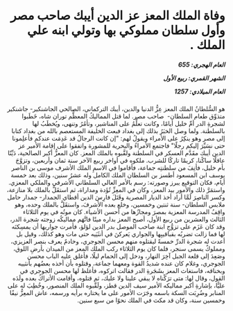 <h1 dir="rtl">وفاة الملك المعز عز الدين أيبك صاحب مصر وأول سلطان مملوكي بها وتولي ابنه علي الملك .</h1>

<h5 dir="rtl">العام الهجري:  655

الشهر القمري: ربيع الأول

العام الميلادي: 1257</h5>

<p dir="rtl">هو السُّلطانُ الملك المعز عِزُّ الدنيا والدين، أيبك التركماني، الصالحي الجاشنكير- جاشنكير متذوِّق طعام السلطان-  صاحب مصر. لما قتل المماليكُ المعظَّم توران شاه، خَطَبوا لشجرةِ الدر أمِّ خليل أيامًا، وكانت تعلِّمُ على المناشير، وتأمُرُ وتنهى، ويُخطَبُ لها بالسلطنة. ولما وصل الخبَرُ بذلك إلى بغداد فبعث الخليفة المستعصم بالله من بغداد كتابا إلى مصر وهو ينكِرُ على الأمراء ويقولُ لهم: "إن كانت الرجالُ قد عَدِمَت عندكم فأعلِمونا حتى نسَيِّرَ إليكم رجلًا" فاجتمع الأمراءُ والبحرية للمشورة واتفقوا على إقامة الأمير عز الدين أيبك مقَدَّم العسكر في السلطنة ولقَّبوه بالملك المعز. كان المعزُّ أكبر الصالحية، دَيِّنًا عاقلًا ساكًنا، كريمًا تاركًا للشرب. ملكوه في أواخر ربيع الآخر سنة ثمان وأربعين، وتزوَّجَ بأم خليل، فأنِفَ من سلطنتِه جماعة، فأقاموا في الاسمِ الملك الأشرف موسى بن الناصر يوسف ابن المسعود أطسز بن السلطان الملك الكامل وله عشرُ سنين، وذلك بعد خمسة أيام، فكان التوقيع يبرز وصورته: رسم بالأمر العالي السلطاني الأشرفي والملكي المعزي. واستمَرَّ ذلك والأمور بيد المعز، وكان في المعِزِّ تُؤَدة ومداراة، ثم استقَلَّ بالملك بلا منازعة، وكسر الناصِرَ لَمَّا أراد أخذ الديار المصرية وقَتَلَ فارِسَ الدين أقطاي الجمدار- جمدار حامل ملابس السلطان- سنة ثنتين وخمسين، وخلع بعده الأشرفَ، واستقَلَّ بالملك وحده، وهو واقِفُ المدرسة المعزية بمصرَ ومجازُها من أحسن الأشياء. كان موتُه في يوم الثلاثاء  الثالث والعشرين من ربيع الأول، أصبح المعز بداره ميتًا فاتَّهَم مماليكُه زوجته شجرة الدر، وقد كان عَزَم على تزوُّجِ ابنة صاحب الموصل بدر الدين لؤلؤ، فأمرت جواريها أن يمسِكنَه لها فما زالت تضربُه بقباقيبِها والجواري يَعركنَ في أنثَيَيه حتى مات وهو كذلك، وقيل بل أعدت له شجرة الدرِّ خمسةً ليقتلوه منهم محسن الجوجري، وخادمٌ يعرف بنصر العزيزي، ومملوكٌ يسمى سنجر، فلما كان يوم الثلاثاء ركب الملك المعز من الميدان بأرضِ اللوق، وصَعِدَ إلى قلعة الجبل آخِرَ النهار، ودخل إلى الحمام ليلًا، فأغلق عليه الباب محسن الجوجري، وغلام كان عنده شديدُ القوة ومعهما جماعة، وقتلوه بأن أخذه بعضُهم بأنثييه وبخناقه، فاستغاث المعز بشَجَرةِ الدر فقالت اتركوه، فأغلظ لها محسن الجوجري في القول، وقال لها: متى ترَكْناه لا يبقي علينا ولا عليك، ثم قتلوه، وأقامت الأتراكُ بعده ولَدَه عليًّا، بإشارةِ أكبر مماليكه الأمير سيف الدين قطز، ولَقَّبوه الملك المنصور، وخُطِبَ له على المنابر وضُرِبَت السكة باسمه وجَرَت الأمور على ما يختاره برأيه ورسمه، عاش المعِزُّ نيفًا وخمسين سنة، وكان قد مكث في الملك نحوًا من سبع سنين.</p></br>
